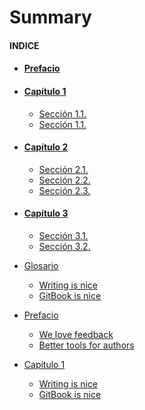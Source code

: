 # Summary


#### INDICE
* #### [Prefacio](preface.md)
* #### [Capítulo 1](chapter1.md)

  * [Sección 1.1.](seccion11.md)
  * [Sección 1.1.](seccion12.md)
* #### [Capítulo 2](chapter2.md)

  * [Sección 2.1.](seccion21.md)
  * [Sección 2.2.](seccion22.md)
  * [Sección 2.3.](seccion23.md)
* #### [Capítulo 3](chapter3.md)

  * [Sección 3.1.](seccion31.md)
  * [Sección 3.2.](seccion32.md)





* [Glosario](GLOSSARY.md)
    * [Writing is nice](part1/writing.md)
    * [GitBook is nice](part1/gitbook.md)
* [Prefacio](preface.md)
    * [We love feedback](part2/feedback_please.md)
    * [Better tools for authors](part2/better_tools.md)
* [Capítulo 1](chapter1.md)

    * [Writing is nice](part1/writing.md)
    * [GitBook is nice](part1/gitbook.md)
